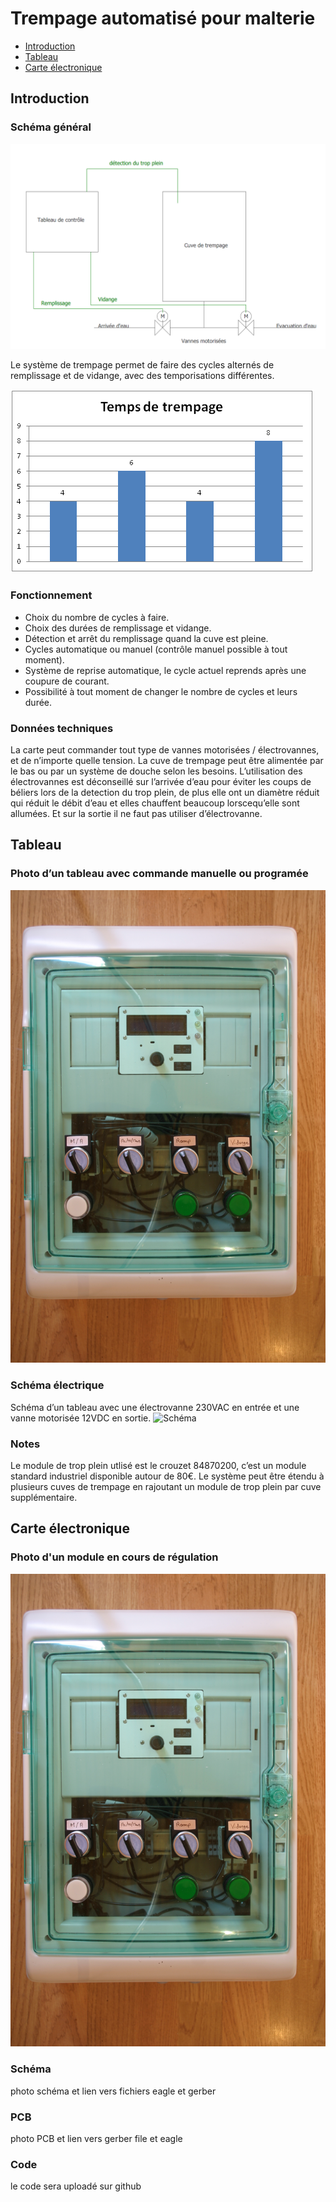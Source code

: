 # Trempage automatisé pour malterie


* [Introduction](#introduction)
* [Tableau](#tableau)
* [Carte électronique](#carte-électronique)

## Introduction

### Schéma général

![general](/images/sch_general.png)

Le système de trempage permet de faire des cycles alternés de remplissage et de vidange, avec des temporisations différentes.
 
 ![trempage](/images/temps_trempage.png)

### Fonctionnement

- Choix du nombre de cycles à faire.
- Choix des durées de remplissage et vidange.
- Détection et arrêt du remplissage quand la cuve est pleine.
- Cycles automatique ou manuel (contrôle manuel possible à tout moment).
- Système de reprise automatique, le cycle actuel reprends après une coupure de courant.
- Possibilité à tout moment de changer le nombre de cycles et leurs durée.

### Données techniques 

La carte peut commander tout type de vannes motorisées / électrovannes, et de n’importe quelle tension.
La cuve de trempage peut être alimentée par le bas ou par un système de douche selon les besoins.
L’utilisation des électrovannes est déconseillé sur l’arrivée d’eau pour éviter les coups de béliers lors de la detection du trop plein, de plus elle ont un diamètre réduit qui réduit le débit d’eau et elles chauffent beaucoup lorscequ’elle sont allumées.
Et sur la sortie il ne faut pas utiliser d’électrovanne.


## Tableau

### Photo d’un tableau avec commande manuelle ou programée

![Cuves produit](/images/tableau.jpg)

### Schéma électrique

Schéma d’un tableau avec une électrovanne 230VAC en entrée et une vanne motorisée 12VDC en sortie.
![Schéma](/images/sch_tableau.jpg)

### Notes

Le module de trop plein utlisé est le crouzet 84870200, c’est un module standard industriel disponible autour de 80€.
Le système peut être étendu à plusieurs cuves de trempage en rajoutant un module de trop plein par cuve supplémentaire.


## Carte électronique

### Photo d'un module en cours de régulation
![Cuves produit](/images/tableau.jpg)

### Schéma

photo schéma et lien vers fichiers eagle et gerber

### PCB

photo PCB et lien vers gerber file et eagle

### Code

le code sera uploadé sur github


